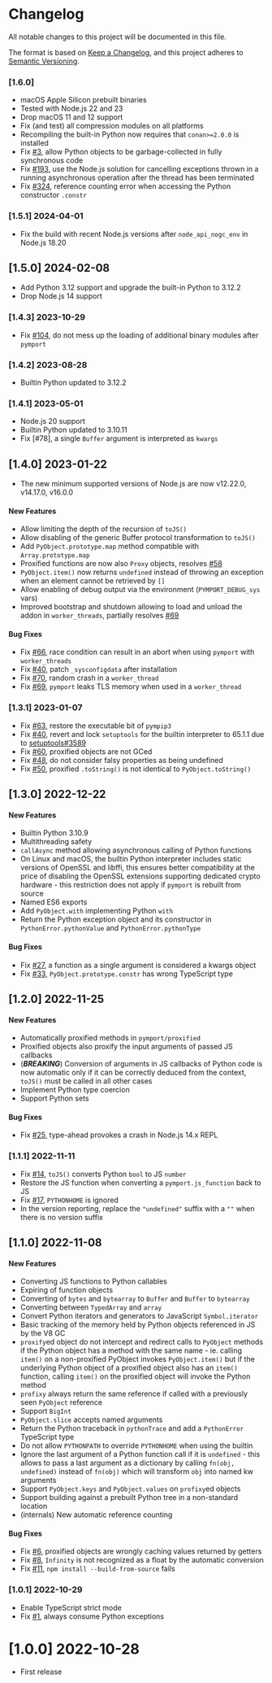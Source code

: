 # Changelog

All notable changes to this project will be documented in this file.

The format is based on [Keep a Changelog](https://keepachangelog.com/en/1.0.0/),
and this project adheres to [Semantic Versioning](https://semver.org/spec/v2.0.0.html).

### [1.6.0]
 - macOS Apple Silicon prebuilt binaries
 - Tested with Node.js 22 and 23
 - Drop macOS 11 and 12 support
 - Fix (and test) all compression modules on all platforms
 - Recompiling the built-in Python now requires that `conan>=2.0.0` is installed
 - Fix [#3](https://github.com/mmomtchev/pymport/issues/3), allow Python objects to be garbage-collected in fully synchronous code
 - Fix [#193](https://github.com/mmomtchev/pymport/issues/193), use the Node.js solution for cancelling exceptions thrown in a running asynchronous operation after the thread has been terminated
 - Fix [#324](https://github.com/mmomtchev/pymport/issues/324), reference counting error when accessing the Python constructor `.constr`
 
### [1.5.1] 2024-04-01
 - Fix the build with recent Node.js versions after `node_api_nogc_env` in Node.js 18.20

## [1.5.0] 2024-02-08
 - Add Python 3.12 support and upgrade the built-in Python to 3.12.2
 - Drop Node.js 14 support

### [1.4.3] 2023-10-29
 - Fix [#104](https://github.com/mmomtchev/pymport/issues/104), do not mess up the loading of additional binary modules after `pymport`

### [1.4.2] 2023-08-28
 - Builtin Python updated to 3.12.2

### [1.4.1] 2023-05-01
 - Node.js 20 support
 - Builtin Python updated to 3.10.11
 - Fix [#78], a single `Buffer` argument is interpreted as `kwargs`

## [1.4.0] 2023-01-22
 - The new minimum supported versions of Node.js are now v12.22.0, v14.17.0, v16.0.0

#### New Features
 - Allow limiting the depth of the recursion of `toJS()`
 - Allow disabling of the generic Buffer protocol transformation to `toJS()`
 - Add `PyObject.prototype.map` method compatible with `Array.prototype.map`
 - Proxified functions are now also `Proxy` objects, resolves [#58](https://github.com/mmomtchev/pymport/issues/58)
 - `PyObject.item()` now returns `undefined` instead of throwing an exception when an element cannot be retrieved by `[]`
 - Allow enabling of debug output via the environment (`PYMPORT_DEBUG_sys` vars)
 - Improved bootstrap and shutdown allowing to load and unload the addon in `worker_threads`, partially resolves [#69](https://github.com/mmomtchev/pymport/issues/69)

#### Bug Fixes
 - Fix [#66](https://github.com/mmomtchev/pymport/issues/66), race condition can result in an abort when using `pymport` with `worker_threads`
 - Fix [#40](https://github.com/mmomtchev/pymport/issues/40), patch `_sysconfigdata` after installation
 - Fix [#70](https://github.com/mmomtchev/pymport/issues/70), random crash in a `worker_thread`
 - Fix [#69](https://github.com/mmomtchev/pymport/issues/69), `pymport` leaks TLS memory when used in a `worker_thread`

### [1.3.1] 2023-01-07

 - Fix [#63](https://github.com/mmomtchev/pymport/issues/63), restore the executable bit of `pympip3`
 - Fix [#40](https://github.com/mmomtchev/pymport/issues/40), revert and lock `setuptools` for the builtin interpreter to 65.1.1 due to [setuptools#3589](https://github.com/pypa/setuptools/issues/3589)
 - Fix [#60](https://github.com/mmomtchev/pymport/issues/60), proxified objects are not GCed
 - Fix [#48](https://github.com/mmomtchev/pymport/issues/48), do not consider falsy properties as being undefined
 - Fix [#50](https://github.com/mmomtchev/pymport/issues/50), proxified `.toString()` is not identical to `PyObject.toString()`

## [1.3.0] 2022-12-22

#### New Features
 - Builtin Python 3.10.9
 - Multithreading safety
 - `callAsync` method allowing asynchronous calling of Python functions
 - On Linux and macOS, the builtin Python interpreter includes static versions of OpenSSL and libffi, this ensures better compatibility at the price of disabling the OpenSSL extensions supporting dedicated crypto hardware - this restriction does not apply if `pymport` is rebuilt from source
 - Named ES6 exports
 - Add `PyObject.with` implementing Python `with`
 - Return the Python exception object and its constructor in `PythonError.pythonValue` and `PythonError.pythonType`

#### Bug Fixes
 - Fix [#27](https://github.com/mmomtchev/pymport/issues/27), a function as a single argument is considered a kwargs object
 - Fix [#33](https://github.com/mmomtchev/pymport/issues/33), `PyObject.prototype.constr` has wrong TypeScript type

## [1.2.0] 2022-11-25

#### New Features
 - Automatically proxified methods in `pymport/proxified`
 - Proxified objects also proxify the input arguments of passed JS callbacks
 - (***BREAKING***) Conversion of arguments in JS callbacks of Python code is now automatic only if it can be correctly deduced from the context, `toJS()` must be called in all other cases
 - Implement Python type coercion
 - Support Python sets
 
#### Bug Fixes
- Fix [#25](https://github.com/mmomtchev/pymport/issues/25), type-ahead provokes a crash in Node.js 14.x REPL

### [1.1.1] 2022-11-11
- Fix [#14](https://github.com/mmomtchev/pymport/issues/14), `toJS()` converts Python `bool` to JS `number`
- Restore the JS function when converting a `pymport.js_function` back to JS
- Fix [#17](https://github.com/mmomtchev/pymport/issues/17), `PYTHONHOME` is ignored
- In the version reporting, replace the `"undefined"` suffix with a `""` when there is no version suffix

## [1.1.0] 2022-11-08

#### New Features
- Converting JS functions to Python callables
- Expiring of function objects
- Converting of `bytes` and `bytearray` to `Buffer` and `Buffer` to `bytearray`
- Converting between `TypedArray` and `array`
- Convert Python iterators and generators to JavaScript `Symbol.iterator`
- Basic tracking of the memory held by Python objects referenced in JS by the V8 GC
- `proxify`ed object do not intercept and redirect calls to `PyObject` methods if the Python object has a method with the same name - ie. calling `item()` on a non-proxified PyObject invokes `PyObject.item()` but if the underlying Python object of a proxified object also has an `item()` function, calling `item()` on the proxified object will invoke the Python method
- `profixy` always return the same reference if called with a previously seen `PyObject` reference
- Support `BigInt`
- `PyObject.slice` accepts named arguments
- Return the Python traceback in `pythonTrace` and add a `PythonError` TypeScript type
- Do not allow `PYTHONPATH` to override `PYTHONHOME` when using the builtin
- Ignore the last argument of a Python function call if it is `undefined` - this allows to pass a last argument as a dictionary by calling `fn(obj, undefined)` instead of `fn(obj)` which will transform `obj` into named kw arguments
- Support `PyObject.keys` and `PyObject.values` on `profixy`ed objects
- Support building against a prebuilt Python tree in a non-standard location
- (internals) New automatic reference counting

#### Bug Fixes
- Fix [#6](https://github.com/mmomtchev/pymport/issues/6), proxified objects are wrongly caching values returned by getters
- Fix [#8](https://github.com/mmomtchev/pymport/issues/8), `Infinity` is not recognized as a float by the automatic conversion
- Fix [#11](https://github.com/mmomtchev/pymport/issues/11), `npm install --build-from-source` fails

### [1.0.1] 2022-10-29

- Enable TypeScript strict mode
- Fix [#1](https://github.com/mmomtchev/pymport/issues/1), always consume Python exceptions

# [1.0.0] 2022-10-28

- First release
